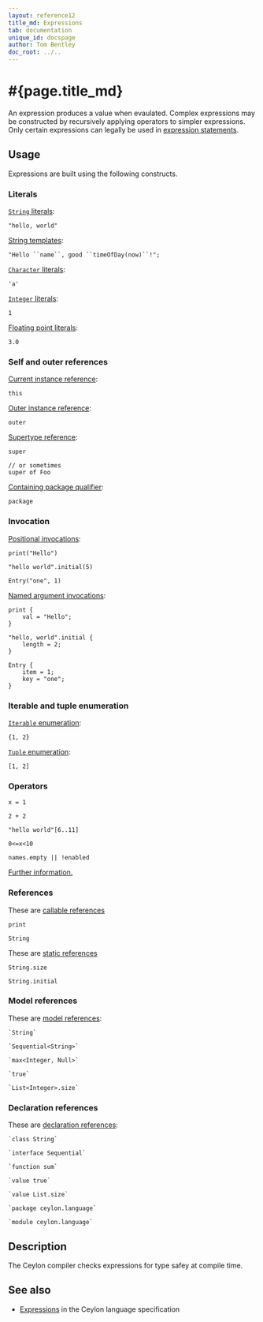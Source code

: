 ```yaml
---
layout: reference12
title_md: Expressions
tab: documentation
unique_id: docspage
author: Tom Bentley
doc_root: ../..
---
```


# #{page.title_md}

An expression produces a value when evaulated. Complex expressions
may be constructed by recursively applying operators to simpler
expressions. Only certain expressions can legally be used 
in [expression statements](../statement/expression).

## Usage 

Expressions are built using the following constructs. 


### Literals

[`String` literals](../literal/string/):

<!-- try: -->
    "hello, world"

[String templates](string-template):

<!-- try: -->
    "Hello ``name``, good ``timeOfDay(now)``!";

[`Character` literals](../literal/character/):

<!-- try: -->
    'a'

[`Integer` literals](../literal/integer/):

<!-- try: -->
    1

[Floating point literals](../literal/float/):

<!-- try: -->
    3.0


    
### Self and outer references 

[Current instance reference](this/):

<!-- try: -->
    this
    
[Outer instance reference](outer/):

<!-- try: -->
    outer
    
[Supertype reference](super/):

<!-- try: -->
    super
    
    // or sometimes
    super of Foo
    
[Containing package qualifier](package/):

<!-- try: -->
    package


### Invocation

[Positional invocations](invocation):

<!-- try: -->
    print("Hello")
    
    "hello world".initial(5)
    
    Entry("one", 1)
    
[Named argument invocations](invocation):

<!-- try: -->
    print {
        val = "Hello";
    }
    
    "hello, world".initial {
        length = 2;
    }
    
    Entry {
        item = 1;
        key = "one";
    }
    
    
### Iterable and tuple enumeration

[`Iterable` enumeration](iterable):

<!-- try: -->
    {1, 2}
    
[`Tuple` enumeration](tuple):

<!-- try: -->
    [1, 2]

### Operators

<!-- try: -->
    x = 1
    
    2 + 2
    
    "hello world"[6..11]
    
    0<=x<10
    
    names.empty || !enabled

[Further information.](../#operators)

### References

These are [callable references](callable-reference)

<!-- try: -->
    print
    
    String
    
These are [static references](static-reference)
    
<!-- try: -->
    String.size
    
    String.initial

### Model references

These are [model references](meta-reference):

<!-- try: -->
    `String`
    
    `Sequential<String>`
    
    `max<Integer, Null>`
    
    `true`
    
    `List<Integer>.size`

### Declaration references

These are [declaration references](meta-reference):

<!-- try: -->
    `class String`
    
    `interface Sequential`
    
    `function sum`
    
    `value true`
    
    `value List.size`
    
    `package ceylon.language`
    
    `module ceylon.language`


## Description

The Ceylon compiler checks expressions for type safey at compile time.

## See also

* [Expressions](#{site.urls.spec_current}#expressions) in the Ceylon 
  language specification

